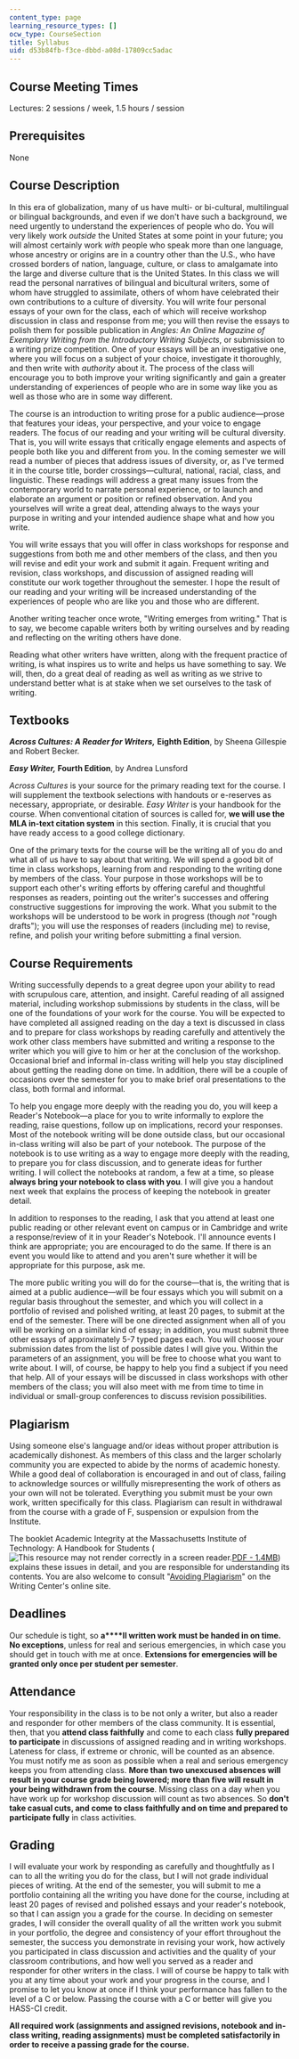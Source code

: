 ```yaml
---
content_type: page
learning_resource_types: []
ocw_type: CourseSection
title: Syllabus
uid: d53b84fb-f3ce-dbbd-a08d-17809cc5adac
---
```


Course Meeting Times
--------------------

Lectures: 2 sessions / week, 1.5 hours / session

Prerequisites
-------------

None

Course Description
------------------

In this era of globalization, many of us have multi- or bi-cultural, multilingual or bilingual backgrounds, and even if we don't have such a background, we need urgently to understand the experiences of people who do. You will very likely work _outside_ the United States at some point in your future; you will almost certainly work _with_ people who speak more than one language, whose ancestry or origins are in a country other than the U.S., who have crossed borders of nation, language, culture, or class to amalgamate into the large and diverse culture that is the United States. In this class we will read the personal narratives of bilingual and bicultural writers, some of whom have struggled to assimilate, others of whom have celebrated their own contributions to a culture of diversity. You will write four personal essays of your own for the class, each of which will receive workshop discussion in class and response from me; you will then revise the essays to polish them for possible publication in _Angles: An Online Magazine of Exemplary Writing from the Introductory Writing Subjects_, or submission to a writing prize competition. One of your essays will be an investigative one, where you will focus on a subject of your choice, investigate it thoroughly, and then write with _authority_ about it. The process of the class will encourage you to both improve your writing significantly and gain a greater understanding of experiences of people who are in some way like you as well as those who are in some way different.

The course is an introduction to writing prose for a public audience—prose that features your ideas, your perspective, and your voice to engage readers. The focus of our reading and your writing will be cultural diversity. That is, you will write essays that critically engage elements and aspects of people both like you and different from you. In the coming semester we will read a number of pieces that address issues of diversity, or, as I've termed it in the course title, border crossings—cultural, national, racial, class, and linguistic. These readings will address a great many issues from the contemporary world to narrate personal experience, or to launch and elaborate an argument or position or refined observation. And you yourselves will write a great deal, attending always to the ways your purpose in writing and your intended audience shape what and how you write.

You will write essays that you will offer in class workshops for response and suggestions from both me and other members of the class, and then you will revise and edit your work and submit it again. Frequent writing and revision, class workshops, and discussion of assigned reading will constitute our work together throughout the semester. I hope the result of our reading and your writing will be increased understanding of the experiences of people who are like you and those who are different.

Another writing teacher once wrote, "Writing emerges from writing." That is to say, we become capable writers both by writing ourselves and by reading and reflecting on the writing others have done.

Reading what other writers have written, along with the frequent practice of writing, is what inspires us to write and helps us have something to say. We will, then, do a great deal of reading as well as writing as we strive to understand better what is at stake when we set ourselves to the task of writing.

Textbooks
---------

_**Across Cultures: A Reader for Writers,**_ **Eighth Edition**, by Sheena Gillespie and Robert Becker.

**_Easy Writer,_ Fourth Edition**, by Andrea Lunsford

_Across Cultures_ is your source for the primary reading text for the course. I will supplement the textbook selections with handouts or e-reserves as necessary, appropriate, or desirable. _Easy Writer_ is your handbook for the course. When conventional citation of sources is called for, **we will use the MLA in-text citation system** in this section. Finally, it is crucial that you have ready access to a good college dictionary.

One of the primary texts for the course will be the writing all of you do and what all of us have to say about that writing. We will spend a good bit of time in class workshops, learning from and responding to the writing done by members of the class. Your purpose in those workshops will be to support each other's writing efforts by offering careful and thoughtful responses as readers, pointing out the writer's successes and offering constructive suggestions for improving the work. What you submit to the workshops will be understood to be work in progress (though _not_ "rough drafts"); you will use the responses of readers (including me) to revise, refine, and polish your writing before submitting a final version.

Course Requirements
-------------------

Writing successfully depends to a great degree upon your ability to read with scrupulous care, attention, and insight. Careful reading of all assigned material, including workshop submissions by students in the class, will be one of the foundations of your work for the course. You will be expected to have completed all assigned reading on the day a text is discussed in class and to prepare for class workshops by reading carefully and attentively the work other class members have submitted and writing a response to the writer which you will give to him or her at the conclusion of the workshop. Occasional brief and informal in-class writing will help you stay disciplined about getting the reading done on time. In addition, there will be a couple of occasions over the semester for you to make brief oral presentations to the class, both formal and informal.

To help you engage more deeply with the reading you do, you will keep a Reader's Notebook—a place for you to write informally to explore the reading, raise questions, follow up on implications, record your responses. Most of the notebook writing will be done outside class, but our occasional in-class writing will also be part of your notebook. The purpose of the notebook is to use writing as a way to engage more deeply with the reading, to prepare you for class discussion, and to generate ideas for further writing. I will collect the notebooks at random, a few at a time, so please **always bring your notebook to class with you**. I will give you a handout next week that explains the process of keeping the notebook in greater detail.

In addition to responses to the reading, I ask that you attend at least one public reading or other relevant event on campus or in Cambridge and write a response/review of it in your Reader's Notebook. I'll announce events I think are appropriate; you are encouraged to do the same. If there is an event you would like to attend and you aren't sure whether it will be appropriate for this purpose, ask me.

The more public writing you will do for the course—that is, the writing that is aimed at a public audience—will be four essays which you will submit on a regular basis throughout the semester, and which you will collect in a portfolio of revised and polished writing, at least 20 pages, to submit at the end of the semester. There will be one directed assignment when all of you will be working on a similar kind of essay; in addition, you must submit three other essays of approximately 5-7 typed pages each. You will choose your submission dates from the list of possible dates I will give you. Within the parameters of an assignment, you will be free to choose what you want to write about. I will, of course, be happy to help you find a subject if you need that help. All of your essays will be discussed in class workshops with other members of the class; you will also meet with me from time to time in individual or small-group conferences to discuss revision possibilities.

Plagiarism
----------

Using someone else's language and/or ideas without proper attribution is academically dishonest. As members of this class and the larger scholarly community you are expected to abide by the norms of academic honesty. While a good deal of collaboration is encouraged in and out of class, failing to acknowledge sources or willfully misrepresenting the work of others as your own will not be tolerated. Everything you submit must be your own work, written specifically for this class. Plagiarism can result in withdrawal from the course with a grade of F, suspension or expulsion from the Institute.

The booklet Academic Integrity at the Massachusetts Institute of Technology: A Handbook for Students (![This resource may not render correctly in a screen reader.](/images/inacessible.gif)[PDF - 1.4MB](http://web.mit.edu/academicintegrity/handbook/handbook.pdf)) explains these issues in detail, and you are responsible for understanding its contents. You are also welcome to consult "[Avoiding Plagiarism](http://web.mit.edu/writing/Citation/plagiarism.html)" on the Writing Center's online site.

Deadlines
---------

Our schedule is tight, so **a****ll written work must be handed in on time. No exceptions**, unless for real and serious emergencies, in which case you should get in touch with me at once. **Extensions for emergencies will be granted only once per student per semester**.

Attendance
----------

Your responsibility in the class is to be not only a writer, but also a reader and responder for other members of the class community. It is essential, then, that you **attend class faithfully** and come to each class **fully prepared to participate** in discussions of assigned reading and in writing workshops. Lateness for class, if extreme or chronic, will be counted as an absence. You must notify me as soon as possible when a real and serious emergency keeps you from attending class. **More than two unexcused absences will result in your course grade being lowered; more than five will result in your being withdrawn from the course**. Missing class on a day when you have work up for workshop discussion will count as two absences. So **don't take casual cuts, and come to class faithfully and on time and prepared to participate fully** in class activities.

Grading
-------

I will evaluate your work by responding as carefully and thoughtfully as I can to all the writing you do for the class, but I will not grade individual pieces of writing. At the end of the semester, you will submit to me a portfolio containing all the writing you have done for the course, including at least 20 pages of revised and polished essays and your reader's notebook, so that I can assign you a grade for the course. In deciding on semester grades, I will consider the overall quality of all the written work you submit in your portfolio, the degree and consistency of your effort throughout the semester, the success you demonstrate in revising your work, how actively you participated in class discussion and activities and the quality of your classroom contributions, and how well you served as a reader and responder for other writers in the class. I will of course be happy to talk with you at any time about your work and your progress in the course, and I promise to let you know at once if I think your performance has fallen to the level of a C or below. Passing the course with a C or better will give you HASS-CI credit.

**All required work (assignments and assigned revisions, notebook and in-class writing, reading assignments) must be completed satisfactorily in order to receive a passing grade for the course.**